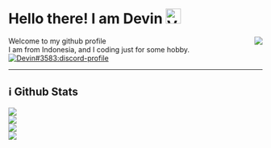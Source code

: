 <h1>
    Hello there! I am <strong>Devin</strong> <!-- <img src="https://raw.githubusercontent.com/MartinHeinz/MartinHeinz/master/wave.gif" width="40px"> --><a href="#"><img alt="Verified Discord Developer:discord-badges" width="30px" src="https://cdn.discordapp.com/emojis/815622226548228106.gif"/></a>
</h1>
    <a href="https://github.com/DevinOfficial">
        <img align="right" src="https://komarev.com/ghpvc/?username=DevinOfficial&color=5865F2" />
    </a> 
    Welcome to my github profile
<br>
    I am from Indonesia, and I coding just for some hobby. <!-- currently learn to understand all programming languages, explore the world of internet, also focusing on building something, anything and anywhere 🚀 and btw, I side work as a developer on a VoIP platform called <strong> <a href="https://discord.com">Discord</a></strong> -->
<br>
    <a href="https://discord.com/users/561170896480501790">
        <img src="https://discord.c99.nl/widget/theme-3/561170896480501790.png" alt="Devin#3583:discord-profile"/>
    </a>
</div>
<p>
<hr>
<!-- DISABLE THIS - Backup Social Media
<br>
    <a href="https://github.com/DevinOfficial">
        <img src="./assets/icons/other/github-solid.svg/" width="20px" />
    </a>
    &nbsp;
    <a href="https://instagram.com/ofc_devin">
        <img src="./assets/icons/other/instagram-solid.svg/" width="20px" />
    </a>
    &nbsp;
    <a href="https://discord.com/users/561170896480501790">
        <img src="./assets/icons/other/discord-solid.svg/" width="20px" />
    </a>
    &nbsp;
    <a href="https://youtube.com/">
        <img src="./assets/icons/other/youtube-solid.svg/" width="20px" />
    </a>
    &nbsp;
    <a href="https://twitter.com/">
        <img src="./assets/icons/other/twitter-solid.svg/" width="20px" />
    </a>
<br>
<br>
<br>
<br>
-->
<h2>ℹ️ Github Stats</h2>
    <a href="https://github.com/DevinOfficial">
        <img src="https://github-readme-streak-stats.herokuapp.com?user=DevinOfficial&theme=tokyonight" />
    </a>
<!-- <br>
    <br>
</p>
<!-- DISABLE DETAILS
<details>
    <summary>
        MORE STATS...
    </summary> -->
<!-- <div align="center"> -->
    <br>
    <a href="https://github.com/DevinOfficial">
        <img src="https://github-readme-stats.vercel.app/api?username=DevinOfficial&show_icons=true&theme=tokyonight" />
    </a>
    <br>
    <a href="https://github.com/DevinOfficial">
        <img src="https://github-readme-stats.vercel.app/api/top-langs/?username=DevinOfficial&layout=compact&theme=tokyonight" />
    </a>
    <br>
    <a href="#">
        <img src="https://activity-graph.herokuapp.com/graph?username=DevinOfficial&bg_color=0a0047&color=ffffff&line=00ff99&point=ffffff&area=true&hide_border=true"/>
    </a>
<!-- </div> 
</p> -->
<!-- </details> -->
